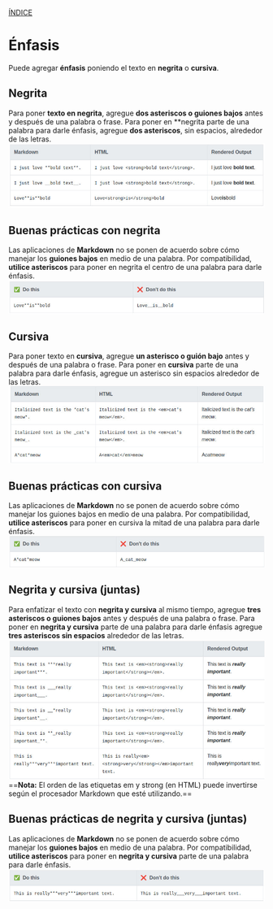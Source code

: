 [ÍNDICE](https://github.com/Zet0699/Guia_markdown/blob/Zet_main/README.md)


# **Énfasis**

Puede agregar **énfasis** poniendo el texto en **negrita** o **cursiva**.


## **Negrita**
Para poner **texto en negrita**, agregue **dos asteriscos o guiones bajos** antes y después de una palabra o frase. 
Para poner en **negrita parte de una palabra para darle énfasis, agregue **dos asteriscos**, sin espacios, alrededor de las letras.
![enfasis_01](/IMG/enfasis_01.jpg "Negrita")


## **Buenas prácticas con negrita**

Las aplicaciones de **Markdown** no se ponen de acuerdo sobre cómo manejar los **guiones bajos** en medio de una palabra. 
Por compatibilidad, **utilice asteriscos** para poner en negrita el centro de una palabra para darle énfasis.
![enfasis_02](/IMG/enfasis_02.jpg "Buenas prácticas")


## **Cursiva**

Para poner texto en **cursiva**, agregue **un asterisco o guión bajo** antes y después de una palabra o frase. 
Para poner en **cursiva** parte de una palabra para darle énfasis, agregue un asterisco sin espacios alrededor de las letras.
![enfasis_03](/IMG/enfasis_03.jpg "Cursiva")


## **Buenas prácticas con cursiva**

Las aplicaciones de **Markdown** no se ponen de acuerdo sobre cómo manejar los guiones bajos en medio de una palabra. Por compatibilidad, **utilice asteriscos** para poner en cursiva la mitad de una palabra para darle énfasis.
![enfasis_04](/IMG/enfasis_04.jpg "Buenas prácticas")


## **Negrita y cursiva (juntas)**

Para enfatizar el texto con **negrita y cursiva** al mismo tiempo, agregue **tres asteriscos o guiones bajos** antes y después de una palabra o frase. 
Para poner en **negrita y cursiva** parte de una palabra para darle énfasis agregue **tres asteriscos sin espacios** alrededor de las letras.
![enfasis_05](/IMG/enfasis_05.jpg "Negrita y curiva")
==**Nota:** El orden de las etiquetas em y strong (en HTML) puede invertirse según el procesador Markdown que esté utilizando.==


## **Buenas prácticas de negrita y cursiva (juntas)**

Las aplicaciones de **Markdown** no se ponen de acuerdo sobre cómo manejar los **guiones bajos** en medio de una palabra. 
Por compatibilidad, **utilice asteriscos** para poner en **negrita y cursiva** parte de una palabra para darle énfasis.
![enfasis_06](/IMG/enfasis_06.jpg "Buenas prácticas")
